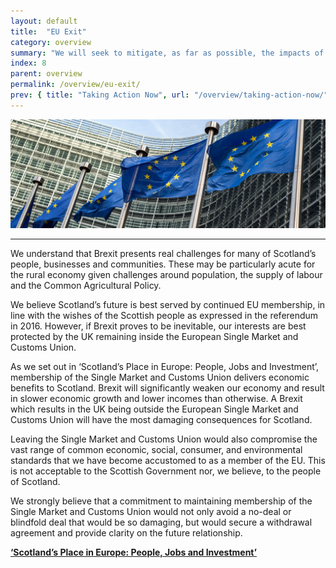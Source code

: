 ```yaml
---
layout: default
title:  "EU Exit"
category: overview
summary: "We will seek to mitigate, as far as possible, the impacts of Brexit."
index: 8
parent: overview
permalink: /overview/eu-exit/
prev: { title: "Taking Action Now", url: "/overview/taking-action-now/" }
---
```


![EU flags](/assets/images/pageimages/overview8.jpg)
<br>
<hr>

We understand that Brexit presents real challenges for many of Scotland’s people, businesses and communities. These may be particularly acute for the rural economy given challenges around population, the supply of labour and the Common Agricultural Policy. 

We believe Scotland’s future is best served by continued EU membership, in line with the wishes of the Scottish people as expressed in the referendum in 2016. However, if Brexit proves to be inevitable, our interests are best protected by the UK remaining inside the European Single Market and Customs Union. 

As we set out in ‘Scotland’s Place in Europe: People, Jobs  and Investment’, membership of the Single Market and Customs Union delivers economic benefits to Scotland. Brexit will significantly weaken our economy and result in slower economic growth and lower incomes than otherwise. A Brexit which results in the UK being outside the European Single Market and Customs Union will have the most damaging consequences for Scotland. 

Leaving the Single Market and Customs Union would also compromise the vast range of common economic, social, consumer, and environmental standards that we have become accustomed to as a member of the EU. This is not acceptable to the Scottish Government nor, we believe, to the people of Scotland.

We strongly believe that a commitment to maintaining membership of the Single Market and Customs Union would not only avoid a no-deal or blindfold deal that would be so damaging, but would secure a withdrawal agreement and provide clarity on the future relationship.


**[‘Scotland’s Place in Europe: People, Jobs and Investment’](https://beta.gov.scot/binaries/content/documents/govscot/publications/publication/2018/01/scotlands-place-europe-people-jobs-investment-summary/documents/00530168-pdf/00530168-pdf/govscot:document/)**
